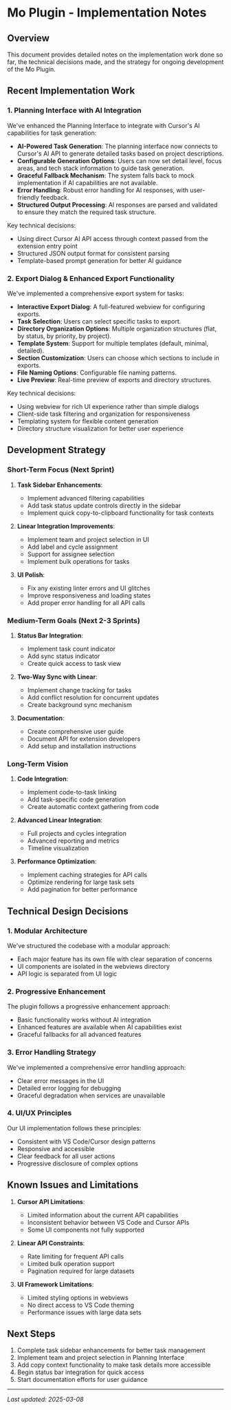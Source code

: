 # Mo Plugin - Implementation Notes

## Overview

This document provides detailed notes on the implementation work done so far, the technical decisions made, and the strategy for ongoing development of the Mo Plugin.

## Recent Implementation Work

### 1. Planning Interface with AI Integration

We've enhanced the Planning Interface to integrate with Cursor's AI capabilities for task generation:

- **AI-Powered Task Generation**: The planning interface now connects to Cursor's AI API to generate detailed tasks based on project descriptions.
- **Configurable Generation Options**: Users can now set detail level, focus areas, and tech stack information to guide task generation.
- **Graceful Fallback Mechanism**: The system falls back to mock implementation if AI capabilities are not available.
- **Error Handling**: Robust error handling for AI responses, with user-friendly feedback.
- **Structured Output Processing**: AI responses are parsed and validated to ensure they match the required task structure.

Key technical decisions:
- Using direct Cursor AI API access through context passed from the extension entry point
- Structured JSON output format for consistent parsing
- Template-based prompt generation for better AI guidance

### 2. Export Dialog & Enhanced Export Functionality

We've implemented a comprehensive export system for tasks:

- **Interactive Export Dialog**: A full-featured webview for configuring exports.
- **Task Selection**: Users can select specific tasks to export.
- **Directory Organization Options**: Multiple organization structures (flat, by status, by priority, by project).
- **Template System**: Support for multiple templates (default, minimal, detailed).
- **Section Customization**: Users can choose which sections to include in exports.
- **File Naming Options**: Configurable file naming patterns.
- **Live Preview**: Real-time preview of exports and directory structures.

Key technical decisions:
- Using webview for rich UI experience rather than simple dialogs
- Client-side task filtering and organization for responsiveness
- Templating system for flexible content generation
- Directory structure visualization for better user experience

## Development Strategy

### Short-Term Focus (Next Sprint)

1. **Task Sidebar Enhancements**:
   - Implement advanced filtering capabilities
   - Add task status update controls directly in the sidebar
   - Implement quick copy-to-clipboard functionality for task contexts

2. **Linear Integration Improvements**:
   - Implement team and project selection in UI
   - Add label and cycle assignment
   - Support for assignee selection
   - Implement bulk operations for tasks

3. **UI Polish**:
   - Fix any existing linter errors and UI glitches
   - Improve responsiveness and loading states
   - Add proper error handling for all API calls

### Medium-Term Goals (Next 2-3 Sprints)

1. **Status Bar Integration**:
   - Implement task count indicator
   - Add sync status indicator
   - Create quick access to task view

2. **Two-Way Sync with Linear**:
   - Implement change tracking for tasks
   - Add conflict resolution for concurrent updates
   - Create background sync mechanism

3. **Documentation**:
   - Create comprehensive user guide
   - Document API for extension developers
   - Add setup and installation instructions

### Long-Term Vision

1. **Code Integration**:
   - Implement code-to-task linking
   - Add task-specific code generation
   - Create automatic context gathering from code

2. **Advanced Linear Integration**:
   - Full projects and cycles integration
   - Advanced reporting and metrics
   - Timeline visualization

3. **Performance Optimization**:
   - Implement caching strategies for API calls
   - Optimize rendering for large task sets
   - Add pagination for better performance

## Technical Design Decisions

### 1. Modular Architecture

We've structured the codebase with a modular approach:
- Each major feature has its own file with clear separation of concerns
- UI components are isolated in the webviews directory
- API logic is separated from UI logic

### 2. Progressive Enhancement

The plugin follows a progressive enhancement approach:
- Basic functionality works without AI integration
- Enhanced features are available when AI capabilities exist
- Graceful fallbacks for all advanced features

### 3. Error Handling Strategy

We've implemented a comprehensive error handling approach:
- Clear error messages in the UI
- Detailed error logging for debugging
- Graceful degradation when services are unavailable

### 4. UI/UX Principles

Our UI implementation follows these principles:
- Consistent with VS Code/Cursor design patterns
- Responsive and accessible
- Clear feedback for all user actions
- Progressive disclosure of complex options

## Known Issues and Limitations

1. **Cursor API Limitations**:
   - Limited information about the current API capabilities
   - Inconsistent behavior between VS Code and Cursor APIs
   - Some UI components not fully supported

2. **Linear API Constraints**:
   - Rate limiting for frequent API calls
   - Limited bulk operation support
   - Pagination required for large datasets

3. **UI Framework Limitations**:
   - Limited styling options in webviews
   - No direct access to VS Code theming
   - Performance issues with large data sets

## Next Steps

1. Complete task sidebar enhancements for better task management
2. Implement team and project selection in Planning Interface
3. Add copy context functionality to make task details more accessible
4. Begin status bar integration for quick access
5. Start documentation efforts for user guidance

---

*Last updated: 2025-03-08* 